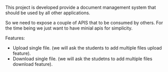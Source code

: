This project is developed provide a document management system that should be used by all other applications.

So we need to expose a couple of APIS that to be consumed by others. For the time being we just want to have minial apis for simplicity.

Features:
- Upload single file. (we will ask the students to add multiple files upload feature).
- Download single file. (we will ask the studetns to add multiple files download feature).